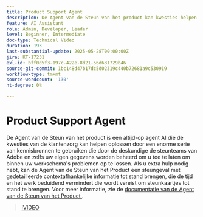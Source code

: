 ```yaml
---
title: Product Support Agent
description: De Agent van de Steun van het product kan kwesties helpen oplossen door een enorme serie van kennisbronnen te gebruiken die door de deskundige van Adobe ondersteuningsteams en zelfs uw eigen gegevens worden beheerd. Als u extra hulp nodig hebt, kan de Agent van de Steun van het Product een steungeval met gedetailleerde contextuele informatie nu tot stand brengen.
feature: AI Assistant
role: Admin, Developer, Leader
level: Beginner, Intermediate
doc-type: Technical Video
duration: 193
last-substantial-update: 2025-05-28T00:00:00Z
jira: KT-17231
exl-id: bff0d5f3-197c-422e-8d21-56d631729b46
source-git-commit: 1bc148d47b17dc5d02319c440b72681a9c530919
workflow-type: tm+mt
source-wordcount: '130'
ht-degree: 0%

---
```


# Product Support Agent

De Agent van de Steun van het product is een altijd-op agent AI die de kwesties van de klantenzorg kan helpen oplossen door een enorme serie van kennisbronnen te gebruiken die door de deskundige de steunteams van Adobe en zelfs uw eigen gegevens worden beheerd om u toe te laten om binnen uw werkschema&#39;s problemen op te lossen. Als u extra hulp nodig hebt, kan de Agent van de Steun van het Product een steungeval met gedetailleerde contextafhankelijke informatie tot stand brengen, die de tijd en het werk beduidend vermindert die wordt vereist om steunkaartjes tot stand te brengen. Voor meer informatie, zie de [ documentatie van de Agent van de Steun van het Product ](https://experienceleague.adobe.com/nl/docs/experience-platform/ai-assistant/new-features/customer-support).

>[!VIDEO](https://video.tv.adobe.com/v/3443189/?learn=on&enablevpops&captions=dut)
